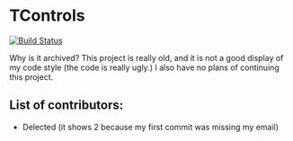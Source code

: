# TControls

[![Build Status](https://travis-ci.com/Delected/TControls.svg?branch=master)](https://travis-ci.com/Delected/TControls)

Why is it archived? This project is really old, and it is not a good display of my code style (the code is really ugly.) I also have no plans of continuing this project.

## List of contributors:

- Delected (it shows 2 because my first commit was missing my email)
